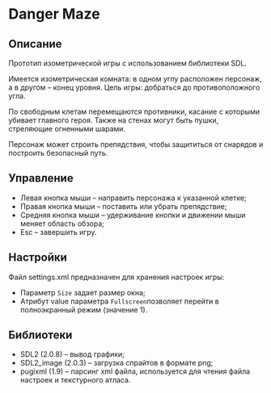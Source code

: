 # Danger Maze

## Описание

Прототип изометрической игры с использованием библиотеки SDL.

Имеется изометрическая комната: в одном углу расположен персонаж, а в другом – конец уровня. Цель игры: добраться до противоположного угла. 

По свободным клетам перемещаются противники, касание с которыми убивает главного героя. Также на стенах могут быть пушки, стреляющие огненными шарами.

Персонаж может строить препядствия, чтобы защититься от снарядов и построить безопасный путь.

## Управление

- Левая кнопка мыши – направить персонажа к указанной клетке;
- Правая кнопка мыши – поставить или убрать препядствие;
- Средняя кнопка мыши – удерживание кнопки и движении мыши меняет область обзора;
- Esc – завершить игру.

## Настройки

Файл settings.xml предназначен для хранения настроек игры:
- Параметр ```Size``` задает размер окна;
- Атрибут value параметра ```Fullscreen```позволяет перейти в полноэкранный режим (значение 1).

## Библиотеки
- SDL2 (2.0.8) – вывод графики;
- SDL2_image (2.0.3) – загрузка спрайтов в формате png;
- pugixml (1.9) – парсинг xml файла, используется для чтения файла настроек и текстурного атласа.
